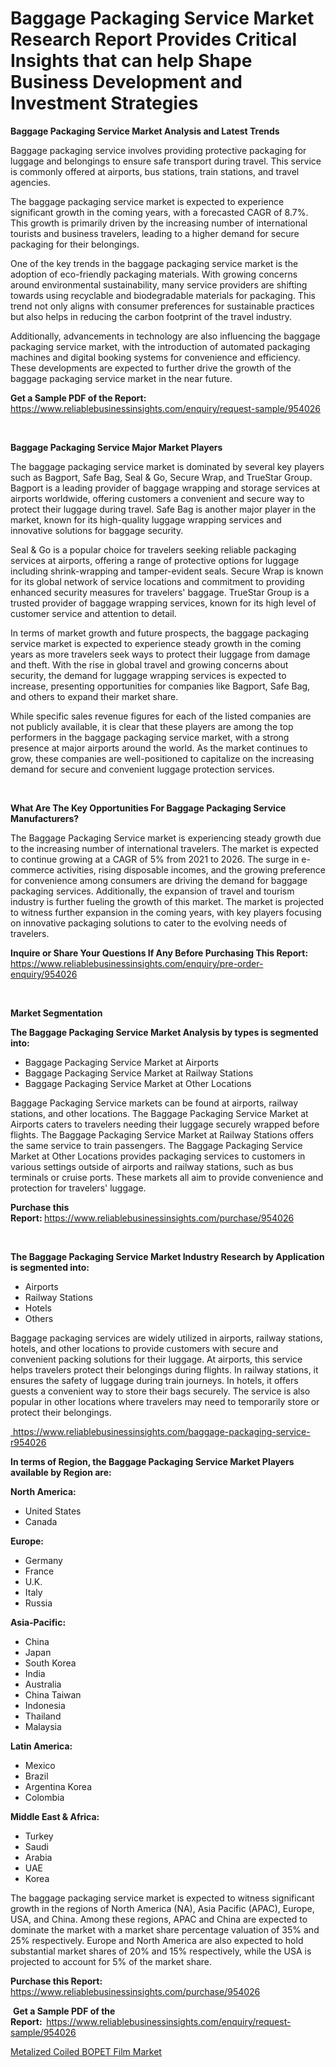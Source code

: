 <p><h1>Baggage Packaging Service Market Research Report Provides Critical Insights that can help Shape Business Development and Investment Strategies</h1></p><p><strong>Baggage Packaging Service Market Analysis and Latest Trends</strong></p>
<p><p>Baggage packaging service involves providing protective packaging for luggage and belongings to ensure safe transport during travel. This service is commonly offered at airports, bus stations, train stations, and travel agencies.</p><p>The baggage packaging service market is expected to experience significant growth in the coming years, with a forecasted CAGR of 8.7%. This growth is primarily driven by the increasing number of international tourists and business travelers, leading to a higher demand for secure packaging for their belongings.</p><p>One of the key trends in the baggage packaging service market is the adoption of eco-friendly packaging materials. With growing concerns around environmental sustainability, many service providers are shifting towards using recyclable and biodegradable materials for packaging. This trend not only aligns with consumer preferences for sustainable practices but also helps in reducing the carbon footprint of the travel industry.</p><p>Additionally, advancements in technology are also influencing the baggage packaging service market, with the introduction of automated packaging machines and digital booking systems for convenience and efficiency. These developments are expected to further drive the growth of the baggage packaging service market in the near future.</p></p>
<p><strong>Get a Sample PDF of the Report:&nbsp;</strong> <a href="https://www.reliablebusinessinsights.com/enquiry/request-sample/954026">https://www.reliablebusinessinsights.com/enquiry/request-sample/954026</a></p>
<p>&nbsp;</p>
<p><strong>Baggage Packaging Service Major Market Players</strong></p>
<p><p>The baggage packaging service market is dominated by several key players such as Bagport, Safe Bag, Seal & Go, Secure Wrap, and TrueStar Group. Bagport is a leading provider of baggage wrapping and storage services at airports worldwide, offering customers a convenient and secure way to protect their luggage during travel. Safe Bag is another major player in the market, known for its high-quality luggage wrapping services and innovative solutions for baggage security.</p><p>Seal & Go is a popular choice for travelers seeking reliable packaging services at airports, offering a range of protective options for luggage including shrink-wrapping and tamper-evident seals. Secure Wrap is known for its global network of service locations and commitment to providing enhanced security measures for travelers' baggage. TrueStar Group is a trusted provider of baggage wrapping services, known for its high level of customer service and attention to detail.</p><p>In terms of market growth and future prospects, the baggage packaging service market is expected to experience steady growth in the coming years as more travelers seek ways to protect their luggage from damage and theft. With the rise in global travel and growing concerns about security, the demand for luggage wrapping services is expected to increase, presenting opportunities for companies like Bagport, Safe Bag, and others to expand their market share.</p><p>While specific sales revenue figures for each of the listed companies are not publicly available, it is clear that these players are among the top performers in the baggage packaging service market, with a strong presence at major airports around the world. As the market continues to grow, these companies are well-positioned to capitalize on the increasing demand for secure and convenient luggage protection services.</p></p>
<p>&nbsp;</p>
<p><strong>What Are The Key Opportunities For Baggage Packaging Service Manufacturers?</strong></p>
<p><p>The Baggage Packaging Service market is experiencing steady growth due to the increasing number of international travelers. The market is expected to continue growing at a CAGR of 5% from 2021 to 2026. The surge in e-commerce activities, rising disposable incomes, and the growing preference for convenience among consumers are driving the demand for baggage packaging services. Additionally, the expansion of travel and tourism industry is further fueling the growth of this market. The market is projected to witness further expansion in the coming years, with key players focusing on innovative packaging solutions to cater to the evolving needs of travelers.</p></p>
<p><strong>Inquire or Share Your Questions If Any Before Purchasing This Report:</strong> <a href="https://www.reliablebusinessinsights.com/enquiry/pre-order-enquiry/954026">https://www.reliablebusinessinsights.com/enquiry/pre-order-enquiry/954026</a></p>
<p>&nbsp;</p>
<p><strong>Market Segmentation</strong></p>
<p><strong>The Baggage Packaging Service Market Analysis by types is segmented into:</strong></p>
<p><ul><li>Baggage Packaging Service Market at Airports</li><li>Baggage Packaging Service Market at Railway Stations</li><li>Baggage Packaging Service Market at Other Locations</li></ul></p>
<p><p>Baggage Packaging Service markets can be found at airports, railway stations, and other locations. The Baggage Packaging Service Market at Airports caters to travelers needing their luggage securely wrapped before flights. The Baggage Packaging Service Market at Railway Stations offers the same service to train passengers. The Baggage Packaging Service Market at Other Locations provides packaging services to customers in various settings outside of airports and railway stations, such as bus terminals or cruise ports. These markets all aim to provide convenience and protection for travelers' luggage.</p></p>
<p><strong>Purchase this Report:&nbsp;</strong><a href="https://www.reliablebusinessinsights.com/purchase/954026">https://www.reliablebusinessinsights.com/purchase/954026</a></p>
<p>&nbsp;</p>
<p><strong>The Baggage Packaging Service Market Industry Research by Application is segmented into:</strong></p>
<p><ul><li>Airports</li><li>Railway Stations</li><li>Hotels</li><li>Others</li></ul></p>
<p><p>Baggage packaging services are widely utilized in airports, railway stations, hotels, and other locations to provide customers with secure and convenient packing solutions for their luggage. At airports, this service helps travelers protect their belongings during flights. In railway stations, it ensures the safety of luggage during train journeys. In hotels, it offers guests a convenient way to store their bags securely. The service is also popular in other locations where travelers may need to temporarily store or protect their belongings.</p></p>
<p><a href="https://www.reliablebusinessinsights.com/baggage-packaging-service-r954026">&nbsp;https://www.reliablebusinessinsights.com/baggage-packaging-service-r954026</a></p>
<p><strong>In terms of Region, the Baggage Packaging Service Market Players available by Region are:</strong></p>
<p>
    <p> <strong> North America: </strong>
        <ul>
            <li>United States</li>
            <li>Canada</li>
        </ul>
        </p> 
    <p> <strong> Europe: </strong>
        <ul>
            <li>Germany</li>
            <li>France</li>
            <li>U.K.</li>
            <li>Italy</li>
            <li>Russia</li>
        </ul>
        </p> 
    <p> <strong> Asia-Pacific: </strong>
        <ul>
            <li>China</li>
            <li>Japan</li>
            <li>South Korea</li>
            <li>India</li>
            <li>Australia</li>
            <li>China Taiwan</li>
            <li>Indonesia</li>
            <li>Thailand</li>
            <li>Malaysia</li>
        </ul>
        </p> 
    <p> <strong> Latin America: </strong>
        <ul>
            <li>Mexico</li>
            <li>Brazil</li>
            <li>Argentina Korea</li>
            <li>Colombia</li>
        </ul>
        </p> 
    <p> <strong> Middle East & Africa: </strong>
        <ul>
            <li>Turkey</li>
            <li>Saudi</li>
            <li>Arabia</li>
            <li>UAE</li>
            <li>Korea</li>
        </ul>
    </p>
    </p>
<p><p>The baggage packaging service market is expected to witness significant growth in the regions of North America (NA), Asia Pacific (APAC), Europe, USA, and China. Among these regions, APAC and China are expected to dominate the market with a market share percentage valuation of 35% and 25% respectively. Europe and North America are also expected to hold substantial market shares of 20% and 15% respectively, while the USA is projected to account for 5% of the market share.</p></p>
<p><strong>Purchase this Report: </strong><a href="https://www.reliablebusinessinsights.com/purchase/954026">https://www.reliablebusinessinsights.com/purchase/954026</a></p>
<p>&nbsp;<strong>Get a Sample PDF of the Report:&nbsp;&nbsp;</strong><a href="https://www.reliablebusinessinsights.com/enquiry/request-sample/954026">https://www.reliablebusinessinsights.com/enquiry/request-sample/954026</a></p>
<p><strong></strong></p>
<p><p><a href="https://www.linkedin.com/pulse/global-metalized-coiled-bopet-film-market-projected-grow-cagr-nerjf?trackingId=URxmVPyiTVqddScTUG%2FcQQ%3D%3D">Metalized Coiled BOPET Film Market</a></p></p>